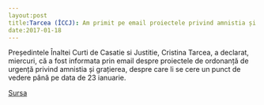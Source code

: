 ```yaml
---
layout:post
title:Tarcea (ÎCCJ): Am primit pe email proiectele privind amnistia și grațierea; ni se cere o părere până pe 23 ianuarie
date:2017-01-18
---
```


Președintele Înaltei Curti de Casatie si Justitie, Cristina Tarcea, a declarat, miercuri, că a fost informata prin email despre proiectele de ordonanță de urgență privind amnistia și grațierea, despre care li se cere un punct de vedere până pe data de 23 ianuarie.

[Sursa](http://www.agerpres.ro/justitie/2017/01/18/tarcea-iccj-am-primit-pe-email-proiectele-privind-amnistia-si-gratierea-ni-se-cere-o-parere-pana-pe-23-ianuarie-13-32-18)
